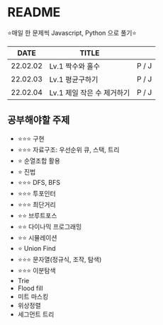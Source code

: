 # README

⭐매일 한 문제씩 Javascript, Python 으로 풀기⭐

| DATE     | TITLE                      |       |
| -------- | -------------------------- | ----- |
| 22.02.02 | Lv.1 짝수와 홀수           | P / J |
| 22.02.03 | Lv.1 평균구하기            | P / J |
| 22.02.04 | Lv.1 제일 작은 수 제거하기 | P / J |



## 공부해야할 주제

- ⭐⭐⭐ 구현
- ⭐⭐⭐ 자료구조: 우선순위 큐, 스택, 트리
- ⭐ 순열조합 활용
- ⭐ 진법
- ⭐⭐⭐ DFS, BFS
- ⭐⭐⭐ 투포인터
- ⭐⭐⭐ 최단거리
- ⭐⭐ 브루트포스
- ⭐⭐ 다이나믹 프로그래밍
- ⭐⭐ 시뮬레이션
- ⭐ Union Find
- ⭐⭐⭐ 문자열(정규식, 조작, 탐색)
- ⭐⭐⭐ 이분탐색
- Trie
- Flood fill
- 미트 마스킹
- 위상정렬
- 세그먼트 트리